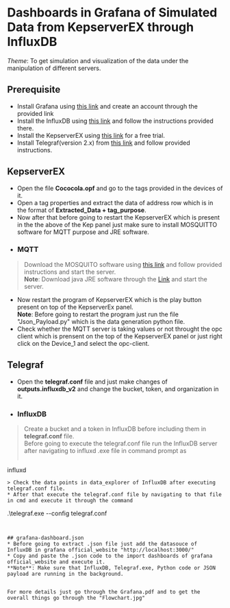 # Dashboards in Grafana of Simulated Data from KepserverEX through InfluxDB  
*Theme*: To get simulation and visualization of the data under the manipulation of different servers.    


## Prerequisite  
* Install Grafana using [this link](https://grafana.com/grafana/download?platform=windows) and create an account through the provided link  
* Install the InfluxDB using [this link](https://www.influxdata.com/downloads/) and follow the instructions provided there.  
* Install the KepserverEX using [this link](https://my.kepware.com/s/login/SelfRegister) for a free trial.  
* Install Telegraf(version 2.x) from [this link](https://www.influxdata.com/downloads/) and follow provided instructions.  

## KepserverEX  
* Open the file **Cococola.opf** and go to the tags provided in the devices of it.  
* Open a tag properties and extract the data of address row which is in the format of **Extracted_Data + tag_purpose**.  
* Now after that before going to restart the KepserverEX which is present in the the above of the Kep panel just make sure to install MOSQUITTO software for MQTT purpose and JRE software.  
* ### MQTT  
> Download the MOSQUITO software using [this link](https://mosquitto.org/download/) and follow provided instructions and start the server.  
> **Note**: Download java JRE software through the [Link](https://www.java.com/en/download/) and start the server.  
* Now restart the program of KepserverEX which is the play button present on top of the KepserverEx panel.  
**Note**: Before going to restart the program just run the file "Json_Payload.py" which is the data generation python file.  
* Check whether the MQTT server is taking values or not throught the opc client which is prensent on the top of the KepserverEX panel or just right click on the Device_1 and select the opc-client.  


## Telegraf  
* Open the **telegraf.conf** file and just make changes of **outputs.influxdb_v2** and change the bucket, token, and organization in it.
* ### InfluxDB  
> Create a bucket and a token in InfluxDB before including them in **telegraf.conf** file.   
> Before going to execute the telegraf.conf file run the InfluxDB server after navigating to influxd .exe file in command prompt as
> ~~~
influxd
~~~
> Check the data points in data_explorer of InfluxDB after executing telegraf.conf file.  
* After that execute the telegraf.conf file by navigating to that file in cmd and execute it through the command
~~~
.\telegraf.exe --config telegraf.conf
~~~  


## grafana-dashboard.json  
* Before going to extract .json file just add the datasouce of InfluxDB in grafana official_website "http://localhost:3000/"  
* Copy and paste the .json code to the import dashboards of grafana official_website and execute it.  
**Note**: Make sure that InfluxDB, Telegraf.exe, Python code or JSON payload are running in the background.


For more details just go through the Grafana.pdf and to get the overall things go through the "Flowchart.jpg"
